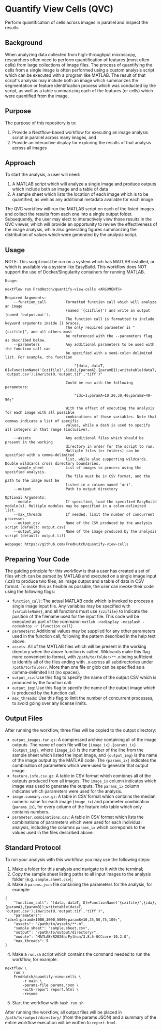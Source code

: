 # Quantify View Cells (QVC)

Perform quantification of cells across images in parallel and inspect the results

## Background

When analyzing data collected from high-throughput microscopy, researchers often
need to perform quantification of features (most often cells) from large collections
of image files. The process of quantifying the cells from a single image is often
performed using a custom analysis script which can be executed with a program like
MATLAB. The result of that script's analysis may include both an image which summarizes
the segmentation or feature identification process which was conducted by the script,
as well as a table summarizing each of the features (or cells) which were quantified
from the image.

## Purpose

The purpose of this repository is to:

1. Provide a Nextflow-based workflow for executing an image analysis script in parallel
across many images, and
2. Provide an interactive display for exploring the results of that analysis across
all images

## Approach

To start the analysis, a user will need:

1. A MATLAB script which will analyze a single image and produce outputs which include
both an image and a table of data
2. A sample sheet which lists the location of each image which is to be quantified, as
well as any additional metadata available for each image

The QVC workflow will run the MATLAB script on each of the listed images and collect the
results from each one into a single output folder. Subsequently, the user may elect
to interactively view those results in the QVC viewer, which will provide an opportunity
to review the effectiveness of the image analysis, while also generating figures summarizing
the distribution of values which were generated by the analysis script.

## Usage

NOTE: This script must be run on a system which has MATLAB installed, or which is available
via a system like EasyBuild. This workflow does NOT support the use of Docker/Singularity
containers for running MATLAB.

```
Usage:

nextflow run FredHutch/quantify-view-cells <ARGUMENTS>

Required Arguments:
    --function_call         Formatted function call which will analyze an image
                            (named '{czifile}') and write an output (named 'output.mat').
                            The function call is formatted to include keyword arguments inside {} braces.
                            The only required parameter is "{czifile}", and all others must
                            be referenced with the --parameters flag as described below.
    --parameters            Any additional parameters to be used with the function call can
                            be specified with a semi-colon delimited list. For example, the function

                                "[data, dataT, O]=FunctionName('{czifile}',{idx},{paramA},{paramB});writetable(dataT, 'output.csv');imwrite(O,'output.tif','tiff')"
                            
                            Could be run with the following parameters:

                                "idx=1;paramA=10,20,30,40;paramB=40-50;"

                            With the effect of executing the analysis for each image with all possible
                            combinations of those variables. Note that commas indicate a list of specific
                            values, while a dash is used to specify all integers in that range (inclusive).

    --assets                Any additional files which should be present in the working
                            directory in order for the script to run.
                            Multiple files (or folders) can be specified with a comma-delimited
                            list, while also supporting wildcards. Double wildcards cross directory boundaries.
    --sample_sheet          List of images to process using the specified analysis.
                            The file must be in CSV format, and the path to the image must be
                            listed in a column named 'uri'.
    --output                Path to output directory

Optional Arguments:
    --module                If specified, load the specified EasyBuild module(s). Multiple modules may be specified in a colon-delimited list.
    --max_threads           If needed, limit the number of concurrent processes
    --output_csv            Name of the CSV produced by the analysis script (default: output.csv)
    --output_img            Name of the image produced by the analysis script (default: output.tif)

Webpage: https://github.com/FredHutch/quantify-view-cells
```

## Preparing Your Code

The guiding principle for this workflow is that a user has created a set of files
which can be parsed by MATLAB and executed on a single image input (.czi) to produce
two files, an image output and a table of data in CSV format. To make this as flexible
as possible, the user can invoke their code using the following flags:

- `function_call`: The actual MATLAB code which is invoked to process a single image input file.
Any variables may be specified with `{variableName}`, and all functions must use `{czifile}` to indicate
the position of the filename used for the input file. This code will be executed as part of the
command: `matlab -nodisplay -nosplash -nodesktop -r {function_call}`
- `parameters`: Additional values may be supplied for any other parameters used in the function call,
following the pattern described in the help text above.
- `assets`: All of the MATLAB files which will be present in the working directory when the above function is called. Wildcards make this flag more convenient to format, with `/path/to/folder/**.m` being sufficient to identify all of the files ending with `.m` across all subdirectories under `/path/to/folder/`. More than one file or glob can be specified as a comma-delimited list (no spaces).
- `output_csv`: Use this flag to specify the name of the output CSV which is produced by the function call.
- `output_img`: Use this flag to specify the name of the output image which is produced by the function call.
- `max_threads`: Use this flag to limit the number of concurrent processes, to avoid going over any license limits.

## Output Files

After running the workflow, three files will be copied to the output directory:

- `output_images.tar.gz`: A compressed archive containing all of the image outputs.
The name of each file will be `{image_ix}.{params_ix}.{output_img}`,
where `{image_ix}` is the number of the line from the sample sheet which listed the input image,
and `{output_img}` is the name of the image output by the MATLAB code. The `{params_ix}`
indicates the combination of parameters which were used to generate that output image.
- `feature.info.csv.gz`: A table in CSV format which combines all of the outputs produced
from all images. The `image_ix` column indicates which image was used to generate the outputs.
The `params_ix` column indicates which parameters were used for the analysis.
- `image.summary.csv.gz`: A table in CSV format which contains the median numeric value
for each image (`image_ix`) and parameter combination (`params_ix`),
for every column of the feature info table which only contains numbers.
- `parameter.combinations.csv`: A table in CSV format which lists the combinations of
parameters which were used for each individual analysis, including the columns `params_ix`
which correponds to the values used in the files described above.

## Standard Protocol

To run your analysis with this workflow, you may use the following steps:

1. Make a folder for this analysis and navigate to it with the terminal;
2. Copy the sample sheet listing paths to all input images to the analysis folder (e.g. `sample.sheet.csv`);
3. Make a `params.json` file containing the parameters for the analysis, for example:

```
{
    "function_call": "[data, dataT, O]=FunctionName('{czifile}',{idx},{paramA},{paramB});writetable(dataT, 'output.csv');imwrite(O,'output.tif','tiff')",
    "parameters": "idx=1;paramA=1000,3000,5000;paramB=10,25,50,75,100;",
    "assets": "/path/to/assets/**.m",
    "sample_sheet": "sample.sheet.csv",
    "output": "/path/to/output/directory/",
    "module": "MATLAB/R2020a:Python/3.8.6-GCCcore-10.2.0",
    "max_threads": 5
}
```
4. Make a `run.sh` script which contains the command needed to run the workflow, for example:
```#!/bin/bash
nextflow \
	run \
	FredHutch/quantify-view-cells \
		-r main \
        -params-file params.json \
		-with-report report.html \
		-resume
```

5. Start the workflow with `bash run.sh`

After running the workflow, all output files will be placed in `/path/to/output/directory/` (from the params JSON) and a summary of the entire workflow execution will be written to `report.html`.